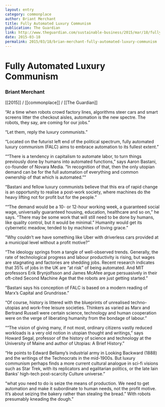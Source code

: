 ```yaml
---
layout: entry
category: commonplace
author: Briant Merchant
title: Fully Automated Luxury Communism
publication: The Guardian
link: http://www.theguardian.com/sustainable-business/2015/mar/18/fully-automated-luxury-communism-robots-employment
date: 2015-03-18
permalink: 2015/03/18/brian-merchant-fully-automated-luxury-communism
---
```


# Fully Automated Luxury Communism

### Briant Merchant

[[2015]] / [[commonplace]] / [[The Guardian]]

“At a time when robots crowd factory lines, algorithms steer cars and smart screens litter the checkout aisles, automation is the new spectre. The robots, they say, are coming for our jobs.”

“Let them, reply the luxury communists.”

“Located on the futurist left end of the political spectrum, fully automated luxury communism (FALC) aims to embrace automation to its fullest extent.”

““There is a tendency in capitalism to automate labor, to turn things previously done by humans into automated functions,” says Aaron Bastani, co-founder of Novara Media. “In recognition of that, then the only utopian demand can be for the full automation of everything and common ownership of that which is automated.””

“Bastani and fellow luxury communists believe that this era of rapid change is an opportunity to realise a post-work society, where machines do the heavy lifting not for profit but for the people.”

““The demand would be a 10- or 12-hour working week, a guaranteed social wage, universally guaranteed housing, education, healthcare and so on,” he says. “There may be some work that will still need to be done by humans, like quality control, but it would be minimal.” Humanity would get its cybernetic meadow, tended to by machines of loving grace.”

“Why couldn’t we have something like Uber with driverless cars provided at a municipal level without a profit motive?”

“The ideology springs from a tangle of well-observed trends. Generally, the rate of technological progress and labour productivity is rising, but wages are stagnating and factories are shedding jobs. Recent research indicates that 35% of jobs in the UK are “at risk” of being automated. And MIT professors Erik Brynjolfsson and James McAfee argue persuasively in their oft-cited Second Machine Age that the robots are just getting started.”

“Bastani says his conception of FALC is based on a modern reading of Marx’s Capital and Grundrisse.”

“Of course, history is littered with the blueprints of unrealised techno-utopias and work-free leisure societies. Thinkers as varied as Marx and Bertrand Russell were certain science, technology and human cooperation were on the verge of liberating humanity from the bondage of labour.”

““The vision of giving many, if not most, ordinary citizens vastly reduced workloads is a very old notion in utopian thought and writings,” says Howard Segal, professor of the history of science and technology at the University of Maine and author of Utopias: A Brief History.”

“He points to Edward Bellamy’s industrial army in Looking Backward (1888) and the writings of the Technocrats in the mid-1900s. But luxury communism perhaps finds a more current cultural analogue in sci-fi visions such as Star Trek, with its replicators and egalitarian politics, or the late Iain Banks’ high-tech post-scarcity Culture universe.”

“what you need to do is seize the means of production. We need to get automation and make it subordinate to human needs, not the profit motive. It’s about seizing the bakery rather than stealing the bread.” With robots presumably kneading the dough.”

